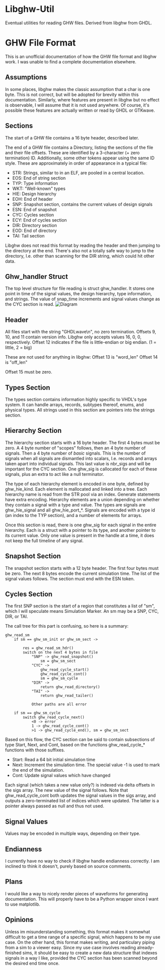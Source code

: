 # Libghw-Util

Eventual utilities for reading GHW files. Derived from libghw from GHDL.

# GHW File Format
This is an unofficial documentation of how the GHW file format and libghw work. I was unable to find a complete documentation elsewhere.

## Assumptions
In some places, libghw makes the classic assumption that a char is one byte. This is not correct, but will be adopted for brevity within this documentation. Similarly, where features are present in libghw but no effect is observable, I will assume that it is not used anywhere. Of course, it's possible these features are actually written or read by GHDL or GTKwave.

## Sections
The start of a GHW file contains a 16 byte header, described later.

The end of a GHW file contains a Directory, listing the sections of the file and their file offsets. These are identified by a 3-character (+ zero termination) ID. Additionally, some other tokens appear using the same ID style. These are approximately in order of appearance in a typical file:

* STR: Strings, similar to in an ELF, are pooled in a central location.
* EOS: End of string section
* TYP: Type information
* WKT: "Well-known" types
* HIE: Design hierarchy
* EOH: End of header
* SNP: Snapshot section, contains the current values of design signals
* ESN: End of snapshot
* CYC: Cycles section
* ECY: End of cycles section
* DIR: Directory section
* EOD: End of directory
* TAI: Tail section

Libghw does not read this format by reading the header and then jumping to the directory at the end. There's also not a totally safe way to jump to the directory, I.e. other than scanning for the DIR string, which could hit other data.

## Ghw_handler Struct
The top level structure for file reading is struct ghw_handler. It stores one point in time of the signal values, the design hierarchy, type information, and strings. The value of snap_time increments and signal values change as the CYC section is read.
![Diagram](./img/schema.png "Test")

## Header
All files start with the string "GHDLwave\n", no zero termination.
Offsets 9, 10, and 11 contain version info. Libghw only accepts values 16, 0, 0, respectively.
Offset 12 indicates if the file is little-endian or big endian. (1 = little, 2 = big)

These are not used for anything in libghw:
Offset 13 is "word_len"
Offset 14 is "off_len"

Offset 15 must be zero.

## Types Section
The types section contains information highly specific to VHDL's type system. It can handle arrays, records, subtypes thereof, enums, and physical types. All strings used in this section are pointers into the strings section.

## Hierarchy Section
The hierarchy section starts with a 16 byte header. The first 4 bytes must be zero. A 4 byte number of "scopes" follows, then an 4 byte number of signals. Then a 4 byte number of *basic* signals. This is the number of signals when all signals are dismantled into scalars, I.e. records and arrays taken apart into individual signals. This last value is nbr_sigs and will be important for the CYC section. One ghw_sig is callocated for each of these signals, plus an extra to act like a null terminator.

The type of each hierarchy element is encoded in one byte, defined by ghw_hie_kind. Each element is mallocated and linked into a tree. Each hierarchy name is read from the STR pool via an index. Generate statements have extra encoding. Hierarchy elements are a union depending on whether they contain a signal with a type and value. The types are signals are ghw_hie_signal and all ghw_hie_port_*. Signals are encoded with a type id (an index to the TYP section), and a number of elements for arrays.

Once this section is read, there is one ghw_sig for each signal in the entire hierarchy. Each is a struct with a pointer to its type, and another pointer to its current value. Only one value is present in the handle at a time, it does not keep the full timeline of any signal.

## Snapshot Section
The snapshot section starts with a 12 byte header. The first four bytes must be zero. The next 8 bytes encode the current simulation time. The list of the signal values follows. The section must end with the ESN token.

## Cycles Section
The first SNP section is the start of a region that constitutes a list of "sm", which I will speculate means Simulation Marker. An sm may be a SNP, CYC, DIR, or TAI.

The call tree for this part is confusing, so here is a summary:
```
ghw_read_sm
	if sm == ghw_sm_init or ghw_sm_sect ->

		res = ghw_read_sm_hdr()
		switch on the next 4 bytes in file
			"SNP" -> ghw_read_snapshot()
				sm = ghw_sm_sect
			"CYC" ->
				ghw_read_cycle_start()
				ghw_read_cycle_cont()
				sm = ghw_sm_cycle
			"DIR" ->
				return ghw_read_directory()
			"TAI" ->
				return ghw_read_tailer()

			Other paths are all error

	if sm == ghw_sm_cycle
		switch ghw_read_cycle_next()
			<0 -> error
			1 -> ghw_read_cycle_cont()
			>1 -> ghw_read_cycle_end(), sm = ghw_sm_sect
```

Based on this flow, the CYC section can be said to contain subsections of type Start, Next, and Cont, based on the functions ghw_read_cycle_* functions with those suffixes.
* Start: Read a 64 bit initial simulation time
* Next: Increment the simulation time. The special value -1 is used to mark the end of the simulation.
* Cont: Update signal values which have changed

Each signal (which takes a new value only?) is indexed via delta offsets in the sigs array. The new value of the signal follows. Note that ghw_read_cycle_cont both updates the signal values in the sigs array, and outputs a zero-terminated list of indices which were updated. The latter is a pointer always passed as null and thus not used.

## Signal Values
Values may be encoded in multiple ways, depending on their type.

## Endianness
I currently have no way to check if libghw handle endianness correctly. I am inclined to think it doesn't, purely based on source comments.

## Plans
I would like a way to nicely render pieces of waveforms for generating documentation. This will properly have to be a Python wrapper since I want to use matplotlib.

## Opinions
Unless im misunderstanding something, this format makes it somewhat difficult to get a time range of a specific signal, which happens to be my use case. On the other hand, this format makes writing, and particulary piping from a sim to a viewer easy. Since my use case involves reading already-finished sims, it should be easy to create a new data structure that indexes signals in a way I like, provided the CYC section has been scanned beyond the desired end time once.

